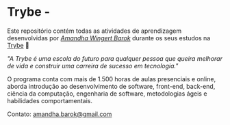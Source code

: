 # Trybe -

Este repositório contém todas as atividades de aprendizagem desenvolvidas por _[Amandha Wingert Barok](https://www.linkedin.com/in/amandha-barok/)_ durante os seus estudos na [Trybe](https://www.betrybe.com/) :rocket:

_"A Trybe é uma escola do futuro para qualquer pessoa que queira melhorar de vida e construir uma carreira de sucesso em tecnologia."_

O programa conta com mais de 1.500 horas de aulas presenciais e online, aborda introdução ao desenvolvimento de software, front-end, back-end, ciência da computação, engenharia de software, metodologias ágeis e habilidades comportamentais.

Contato: amandha.barok@gmail.com

